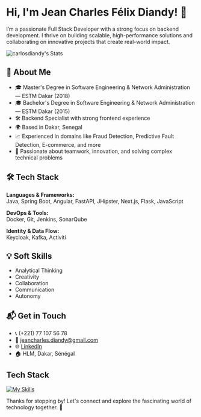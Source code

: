 # Hi, I'm Jean Charles Félix Diandy! 👋

I’m a passionate Full Stack Developer with a strong focus on backend development. I thrive on building scalable, high-performance solutions and collaborating on innovative projects that create real-world impact.

![carlosdiandy's Stats](https://github-readme-stats.vercel.app/api?username=carlosdiandy&theme=vue-dark&show_icons=true&hide_border=true&count_private=true)

## 🚀 About Me

- 🎓 Master's Degree in Software Engineering & Network Administration — ESTM Dakar (2018)
- 🎓 Bachelor's Degree in Software Engineering & Network Administration — ESTM Dakar (2015)
- 🛠️ Backend Specialist with strong frontend experience
- 🌍 Based in Dakar, Senegal
- 📈 Experienced in domains like Fraud Detection, Predictive Fault Detection, E-commerce, and more
- 🤝 Passionate about teamwork, innovation, and solving complex technical problems

## 🛠️ Tech Stack

**Languages & Frameworks:**  
Java, Spring Boot, Angular, FastAPI, JHipster, Next.js, Flask, JavaScript

**DevOps & Tools:**  
Docker, Git, Jenkins, SonarQube

**Identity & Data Flow:**  
Keycloak, Kafka, Activiti

## 💡 Soft Skills

- Analytical Thinking  
- Creativity  
- Collaboration  
- Communication  
- Autonomy

## 📬 Get in Touch

- 📞 (+221) 77 107 56 78  
- 📧 [jeancharles.diandy@gmail.com](mailto:jeancharles.diandy@gmail.com)  
- 🌐 [LinkedIn](https://www.linkedin.com/in/carlosdiandy)  
- 🏠 HLM, Dakar, Sénégal

## Tech Stack
[![My Skills](https://skillicons.dev/icons?i=java,spring,angular,next,flask,javascript,docker,git,linux,jenkins,kafka,notion,obsidian,stackoverflow,typescript,vscode,idea,hibernate,maven,postman)](https://skillicons.dev)

Thanks for stopping by! Let's connect and explore the fascinating world of technology together. 🚀



<!--

Here are some ideas to get you started:

- 🔭 I’m currently working on ...
- 🌱 I’m currently learning ...
- 👯 I’m looking to collaborate on ...
- 🤔 I’m looking for help with ...
- 💬 Ask me about ...
- 📫 How to reach me: ...
- 😄 Pronouns: ...
- ⚡ Fun fact: ...
-->
